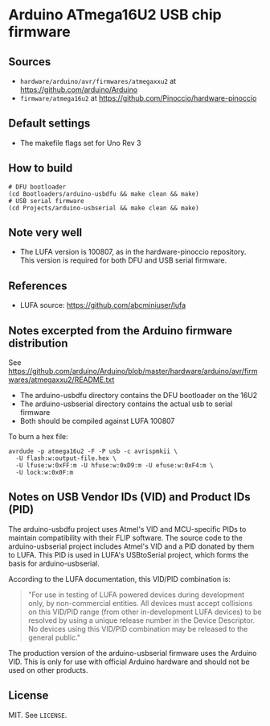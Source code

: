 # Arduino ATmega16U2 USB chip firmware

## Sources

* `hardware/arduino/avr/firmwares/atmegaxxu2` at <https://github.com/arduino/Arduino>
* `firmware/atmega16u2` at <https://github.com/Pinoccio/hardware-pinoccio>

## Default settings

* The makefile flags set for Uno Rev 3

## How to build

    # DFU bootloader
    (cd Bootloaders/arduino-usbdfu && make clean && make)
    # USB serial firmware
    (cd Projects/arduino-usbserial && make clean && make)

## Note very well

* The LUFA version is 100807, as in the hardware-pinoccio repository. This version is required for both DFU and USB serial firmware.

## References

* LUFA source: https://github.com/abcminiuser/lufa

## Notes excerpted from the Arduino firmware distribution

See <https://github.com/arduino/Arduino/blob/master/hardware/arduino/avr/firmwares/atmegaxxu2/README.txt>

* The arduino-usbdfu directory contains the DFU bootloader on the 16U2
* The arduino-usbserial directory contains the actual usb to serial firmware
* Both should be compiled against LUFA 100807

To burn a hex file:

```
avrdude -p atmega16u2 -F -P usb -c avrispmkii \
  -U flash:w:output-file.hex \
  -U lfuse:w:0xFF:m -U hfuse:w:0xD9:m -U efuse:w:0xF4:m \
  -U lock:w:0x0F:m
```

## Notes on USB Vendor IDs (VID) and Product IDs (PID)

The arduino-usbdfu project uses Atmel's VID and MCU-specific PIDs to maintain
compatibility with their FLIP software.  The source code to the
arduino-usbserial project includes Atmel's VID and a PID donated by them to
LUFA.  This PID is used in LUFA's USBtoSerial project, which forms the basis
for arduino-usbserial.

According to the LUFA documentation, this VID/PID combination is:

> "For use in testing of LUFA powered devices during development only,
>  by non-commercial entities. All devices must accept collisions on this
>  VID/PID range (from other in-development LUFA devices) to be resolved
>  by using a unique release number in the Device Descriptor. No devices
> using this VID/PID combination may be released to the general public."

The production version of the arduino-usbserial firmware uses the
Arduino VID.  This is only for use with official Arduino hardware and
should not be used on other products.

## License

MIT. See `LICENSE`.
